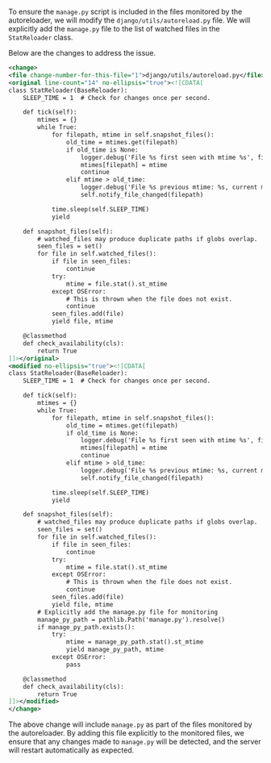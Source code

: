 To ensure the `manage.py` script is included in the files monitored by the autoreloader, we will modify the `django/utils/autoreload.py` file. We will explicitly add the `manage.py` file to the list of watched files in the `StatReloader` class.

Below are the changes to address the issue.

```xml
<change>
<file change-number-for-this-file="1">django/utils/autoreload.py</file>
<original line-count="14" no-ellipsis="true"><![CDATA[
class StatReloader(BaseReloader):
    SLEEP_TIME = 1  # Check for changes once per second.

    def tick(self):
        mtimes = {}
        while True:
            for filepath, mtime in self.snapshot_files():
                old_time = mtimes.get(filepath)
                if old_time is None:
                    logger.debug('File %s first seen with mtime %s', filepath, mtime)
                    mtimes[filepath] = mtime
                    continue
                elif mtime > old_time:
                    logger.debug('File %s previous mtime: %s, current mtime: %s', filepath, old_time, mtime)
                    self.notify_file_changed(filepath)

            time.sleep(self.SLEEP_TIME)
            yield

    def snapshot_files(self):
        # watched_files may produce duplicate paths if globs overlap.
        seen_files = set()
        for file in self.watched_files():
            if file in seen_files:
                continue
            try:
                mtime = file.stat().st_mtime
            except OSError:
                # This is thrown when the file does not exist.
                continue
            seen_files.add(file)
            yield file, mtime

    @classmethod
    def check_availability(cls):
        return True
]]></original>
<modified no-ellipsis="true"><![CDATA[
class StatReloader(BaseReloader):
    SLEEP_TIME = 1  # Check for changes once per second.

    def tick(self):
        mtimes = {}
        while True:
            for filepath, mtime in self.snapshot_files():
                old_time = mtimes.get(filepath)
                if old_time is None:
                    logger.debug('File %s first seen with mtime %s', filepath, mtime)
                    mtimes[filepath] = mtime
                    continue
                elif mtime > old_time:
                    logger.debug('File %s previous mtime: %s, current mtime: %s', filepath, old_time, mtime)
                    self.notify_file_changed(filepath)

            time.sleep(self.SLEEP_TIME)
            yield

    def snapshot_files(self):
        # watched_files may produce duplicate paths if globs overlap.
        seen_files = set()
        for file in self.watched_files():
            if file in seen_files:
                continue
            try:
                mtime = file.stat().st_mtime
            except OSError:
                # This is thrown when the file does not exist.
                continue
            seen_files.add(file)
            yield file, mtime
        # Explicitly add the manage.py file for monitoring
        manage_py_path = pathlib.Path('manage.py').resolve()
        if manage_py_path.exists():
            try:
                mtime = manage_py_path.stat().st_mtime
                yield manage_py_path, mtime
            except OSError:
                pass

    @classmethod
    def check_availability(cls):
        return True
]]></modified>
</change>
```

The above change will include `manage.py` as part of the files monitored by the autoreloader. By adding this file explicitly to the monitored files, we ensure that any changes made to `manage.py` will be detected, and the server will restart automatically as expected.